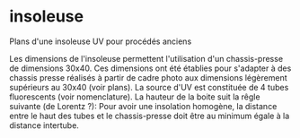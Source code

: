 # insoleuse
Plans d'une insoleuse UV pour procédés anciens

Les dimensions de l'insoleuse permettent l'utilisation d'un chassis-presse de dimensions 30x40. Ces dimensions ont été établies pour s'adapter à des chassis presse réalisés à partir de cadre photo aux dimensions légèrement supérieurs au 30x40 (voir plans).
La source d'UV est constituée de 4 tubes fluorescents (voir nomenclature).
La hauteur de la boite suit la rêgle suivante  (de Lorentz ?):
Pour avoir une insolation homogène, la distance entre le haut des tubes et le chassis-presse doit être au minimum égale à la distance intertube.

